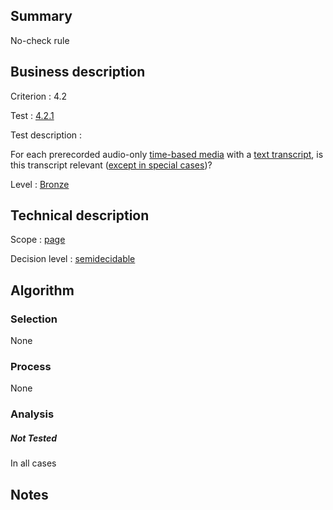 ## Summary

No-check rule

## Business description

Criterion : 4.2

Test : [4.2.1](http://www.accessiweb.org/index.php/accessiweb-22-english-version.html#test-4-2-1)

Test description :

For each prerecorded audio-only [time-based
media](http://www.accessiweb.org/index.php/glossary-76.html#mMediaTemp)
with a [text
transcript](http://www.accessiweb.org/index.php/glossary-76.html#mTranscriptTextuel),
is this transcript relevant ([except in special
cases](http://www.accessiweb.org/index.php/glossary-76.html#cpCrit4- "Special cases for criterion 4.2"))?

Level : [Bronze](/en/category/rules-design/accessiweb-11/level/bronze)

## Technical description

Scope : [page](/en/category/rules-design/accessiweb-11/scope/page)

Decision level :
[semidecidable](/en/category/rules-design/accessiweb-11/decision-level/semidecidable)

## Algorithm

### Selection

None

### Process

None

### Analysis

##### Not Tested

In all cases

## Notes


